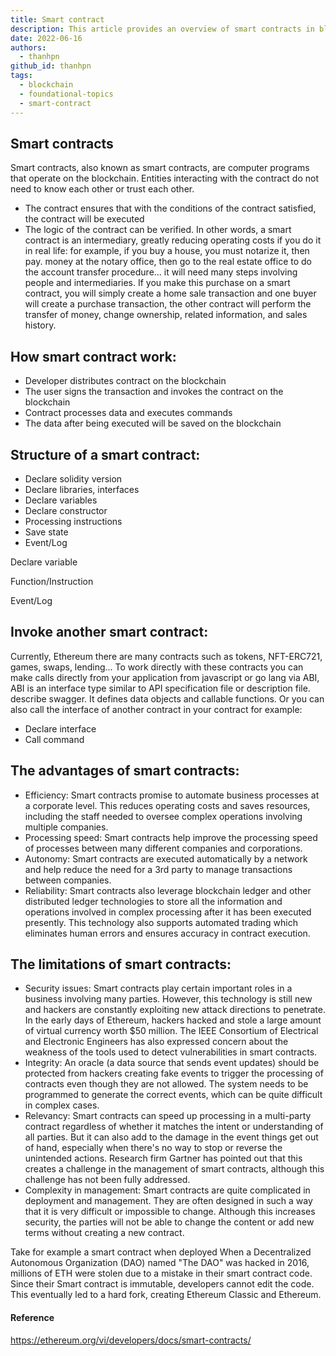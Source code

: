 ```yaml
---
title: Smart contract
description: This article provides an overview of smart contracts in blockchain technology, including their definition, how they work, and their advantages.
date: 2022-06-16
authors:
  - thanhpn
github_id: thanhpn
tags:
  - blockchain
  - foundational-topics
  - smart-contract
---
```


## Smart contracts

Smart contracts, also known as smart contracts, are computer programs that operate on the blockchain. Entities interacting with the contract do not need to know each other or trust each other.

- The contract ensures that with the conditions of the contract satisfied, the contract will be executed
- The logic of the contract can be verified. In other words, a smart contract is an intermediary, greatly reducing operating costs if you do it in real life: for example, if you buy a house, you must notarize it, then pay. money at the notary office, then go to the real estate office to do the account transfer procedure... it will need many steps involving people and intermediaries. If you make this purchase on a smart contract, you will simply create a home sale transaction and one buyer will create a purchase transaction, the other contract will perform the transfer of money, change ownership, related information, and sales history.

## How smart contract work:

- Developer distributes contract on the blockchain
- The user signs the transaction and invokes the contract on the blockchain
- Contract processes data and executes commands
- The data after being executed will be saved on the blockchain

## Structure of a smart contract:

- Declare solidity version
- Declare libraries, interfaces
- Declare variables
- Declare constructor
- Processing instructions
- Save state
- Event/Log

Declare variable

Function/Instruction

Event/Log

## Invoke another smart contract:

Currently, Ethereum there are many contracts such as tokens, NFT-ERC721, games, swaps, lending... To work directly with these contracts you can make calls directly from your application from javascript or go lang via ABI, ABI is an interface type similar to API specification file or description file. describe swagger. It defines data objects and callable functions. Or you can also call the interface of another contract in your contract for example:

- Declare interface
- Call command

## The advantages of smart contracts:

- Efficiency: Smart contracts promise to automate business processes at a corporate level. This reduces operating costs and saves resources, including the staff needed to oversee complex operations involving multiple companies.
- Processing speed: Smart contracts help improve the processing speed of processes between many different companies and corporations.
- Autonomy: Smart contracts are executed automatically by a network and help reduce the need for a 3rd party to manage transactions between companies.
- Reliability: Smart contracts also leverage blockchain ledger and other distributed ledger technologies to store all the information and operations involved in complex processing after it has been executed presently. This technology also supports automated trading which eliminates human errors and ensures accuracy in contract execution.

## The limitations of smart contracts:

- Security issues: Smart contracts play certain important roles in a business involving many parties. However, this technology is still new and hackers are constantly exploiting new attack directions to penetrate. In the early days of Ethereum, hackers hacked and stole a large amount of virtual currency worth $50 million. The IEEE Consortium of Electrical and Electronic Engineers has also expressed concern about the weakness of the tools used to detect vulnerabilities in smart contracts.
- Integrity: An oracle (a data source that sends event updates) should be protected from hackers creating fake events to trigger the processing of contracts even though they are not allowed. The system needs to be programmed to generate the correct events, which can be quite difficult in complex cases.
- Relevancy: Smart contracts can speed up processing in a multi-party contract regardless of whether it matches the intent or understanding of all parties. But it can also add to the damage in the event things get out of hand, especially when there's no way to stop or reverse the unintended actions. Research firm Gartner has pointed out that this creates a challenge in the management of smart contracts, although this challenge has not been fully addressed.
- Complexity in management: Smart contracts are quite complicated in deployment and management. They are often designed in such a way that it is very difficult or impossible to change. Although this increases security, the parties will not be able to change the content or add new terms without creating a new contract.

Take for example a smart contract when deployed When a Decentralized Autonomous Organization (DAO) named "The DAO" was hacked in 2016, millions of ETH were stolen due to a mistake in their smart contract code. Since their Smart contract is immutable, developers cannot edit the code. This eventually led to a hard fork, creating Ethereum Classic and Ethereum.

#### Reference

https://ethereum.org/vi/developers/docs/smart-contracts/
